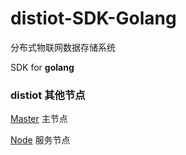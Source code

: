 # distiot-SDK-Golang

分布式物联网数据存储系统 

SDK for **golang**


### distiot 其他节点

[Master](https://github.com/Sirlanri/distiot-master)
主节点

[Node](https://github.com/Sirlanri/distiot-node)
服务节点

